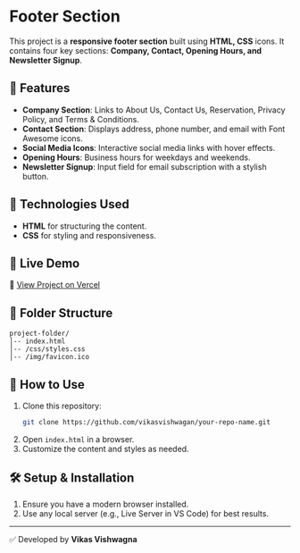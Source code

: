 # Footer Section

This project is a **responsive footer section** built using **HTML, CSS** icons. It contains four key sections: **Company, Contact, Opening Hours, and Newsletter Signup**.

## 📌 Features
- **Company Section**: Links to About Us, Contact Us, Reservation, Privacy Policy, and Terms & Conditions.
- **Contact Section**: Displays address, phone number, and email with Font Awesome icons.
- **Social Media Icons**: Interactive social media links with hover effects.
- **Opening Hours**: Business hours for weekdays and weekends.
- **Newsletter Signup**: Input field for email subscription with a stylish button.

## 🎨 Technologies Used
- **HTML** for structuring the content.
- **CSS** for styling and responsiveness.


## 🚀 Live Demo
🔗 [View Project on Vercel]( https://footerbar-hvpe3h5lx-kv-sai-vikas-projects.vercel.app/)

## 📂 Folder Structure
```
project-folder/
│-- index.html
│-- /css/styles.css
│-- /img/favicon.ico
```

## 📜 How to Use
1. Clone this repository:
   ```sh
   git clone https://github.com/vikasvishwagan/your-repo-name.git
   ```
2. Open `index.html` in a browser.
3. Customize the content and styles as needed.

## 🛠️ Setup & Installation
1. Ensure you have a modern browser installed.
2. Use any local server (e.g., Live Server in VS Code) for best results.
---
✅ Developed by **Vikas Vishwagna**

